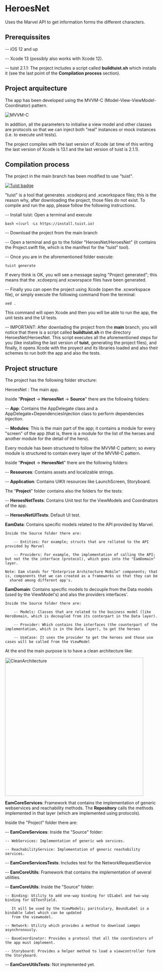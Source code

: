 # HeroesNet
Uses the Marvel API to get information forms the different characters.

## Prerequissites

-- iOS 12 and up

-- Xcode 13 (possibly also works with Xcode 12).

-- tuist 2.1.1: The project includes a script called **buildtuist.sh** which installs it (see the last point of the **Compilation process** section).


## Project arquitecture

The app has been developed using the MVVM-C (Model-View-ViewModel-Coordinator) pattern.

![MVVM-C](https://user-images.githubusercontent.com/432215/142406868-deb7b169-8cb3-4ae3-bc37-45c7f2a7917a.png)


In addition, all the parameters to initialise a view model and other classes are protocols so that we can inject both "real" instances or mock instances (i.e. to execute unit tests).

The project compiles with the last version of Xcode (at time of this writing the last version of Xcode is 13.1 and the last version of tuist is 2.1.1).

## Compilation process

The project in the main branch has been modified to use "tuist".

[![Tuist badge](https://img.shields.io/badge/Powered%20by-Tuist-blue)](https://tuist.io)

"tuist" is a tool that generates .xcodeproj and .xcworkspace files;
this is the reason why, after downloading the project, those files do not exist. To compile and run the app, please follow the following instructions.

-- Install tuist: Open a terminal and execute

    bash <(curl -Ls https://install.tuist.io)

-- Download the project from the main branch

-- Open a terminal and go to the folder "HeroesNet/HeroesNet" (it contains the Project.swift file, which is the manifest for the "tuist" tool).

-- Once you are in the aforementioned folder execute:

    tuist generate
    
  If every think is OK, you will see a message saying "Project generated"; this means that the .xcdoeproj and xcworspace files have been generated.
    
-- Finally you can open the project using Xcode (open the .xcworkspace file), or simply execute the following command from the terminal:

    xed .
    
  This command will open Xcode and then you will be able to run the app, the unit tests and the UI tests.
  
-- IMPORTANT: After downlading the project from the **main** branch, you will notice that there is a script called **buildtuist.sh** in the directory HeroesNet/HeroesNet. This script executes all the aforementioned steps for you (like installing the last version of **tuist**, generating the project files),
and finally, it opens Xcode with the proyect and its libraries loaded and also their schemes to run both the app and also the tests.

## Project structure

The project has the following folder structure:

HeroesNet : The main app.

Inside "**Project** -> **HeroesNet** -> **Source**" there are the following folders:

  -- **App**: Contains the AppDelegate class and a AppDelegate+DependenciesInjection class to perform dependencies injection.
  
  -- **Modules**: This is the main part of the app; it contains a module for every "screen" of the app (that is, there is a module for the list of the heroes
  and another module for the detail of the hero).
  
  Every module has been structured to follow the MVVM-C pattern; so every module is structured to contain every layer of the MVVM-C pattern.
  
  Inside "**Project** -> **HeroesNet**" there are the following folders:
  
  -- **Resources**: Contains assets and localizable strings.
  
  -- **Application**: Contains UIKIt resources like LaunchScreen, Storyboard.
  
  The "**Project**" folder contains also the folders for the tests:
  
  -- **HeroesNetTests**: Contains Unit test for the ViewModels and Coordinators of the app.
  
  -- **HeroesNetUITests**: Default UI test.


**EamData**: Contains specific models related to the API provided by Marvel.

    Inside the Source folder there are:
        
        -- Entities: For example; structs that are rellated to the API provided by Marvel
        
        -- Providers: For example, the implementation of calling the API; but not the the interface (protocol), which goes into the "EamDomain" layer.
    
    Note: Eam stands for "Enterprise Architecture Mobile" components; that is, components that we can created as a frameworks so that they can be
      shared among different app's.

**EamDomain**: Contains specific models to decouple from the Data models (used by the ViewModel's) and also the providers interfaces'.

    Inside the Source folder there are:
    
        -- Models: Classes that are related to the business model (like HeroDomain, which is decoupled from its conterpart in the Data layer).
        
        -- Provider: Which contains the interfaces (the counterpart of the implementation, which is in the Data layer), to get the heroes
        
        -- UseCase: It uses the provider to get the heroes and those use cases will be called from the ViewModel

At the end the main purpose is to have a clean architecture like:

<img width="454" alt="CleanArchitecture" src="https://user-images.githubusercontent.com/432215/142401462-c001780e-1617-4852-b234-34aa65916512.png">



**EamCoreServices**: Framework that contains the implementation of generic webservices and reachability methods.
The **Repository** calls the methods implemented in that layer (which are implemented using protocols).

Inside the "Project" folder there are:

  -- **EamCoreServices**: Inside the "Source" folder:
  
    -- WebServices: Implementation of generic web services.
    
    -- ReachabilityService: Implementation of generic reachability services.
    
  -- **EamCoreServicesTests**: Includes test for the NetworkRequestService
  
-- **EamCoreUtils**: Framework that contains the implementation of several utilities.

  -- **EamCoreUtils**: Inside the "Source" folder:
  
    -- Binding: Utility to add one-way binding for UILabel and two-way binding for UITextField.
    
       It will be used by the ViewModels; paritculary, BoundLabel is a bindable label which can be updated
       from the viewmodel.
    
    -- Network: Utility which provides a method to download iamges asynchronously.
    
    -- BaseCoordinator: Provides a protocol that all the coordinators of the app must implement.
    
    -- Storyboard: Provides a helper method to load a viewcontroller form the Storyboard.
    
  -- **EamCoreUtilsTests**: Not implemented yet.
  
